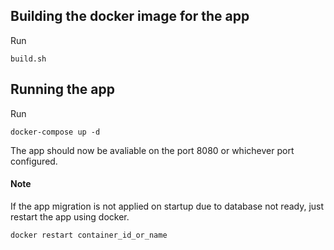 ## Building the docker image for the app

Run 

`build.sh`

## Running the app

Run 

`docker-compose up -d`

The app should now be avaliable on the port 8080 or whichever port configured.

#### Note

If the app migration is not applied on startup due to database
not ready, just restart the app using docker.

`docker restart container_id_or_name`

